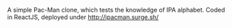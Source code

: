 A simple Pac-Man clone, which tests the knowledge of IPA alphabet.
Coded in ReactJS, deployed under http://ipacman.surge.sh/
